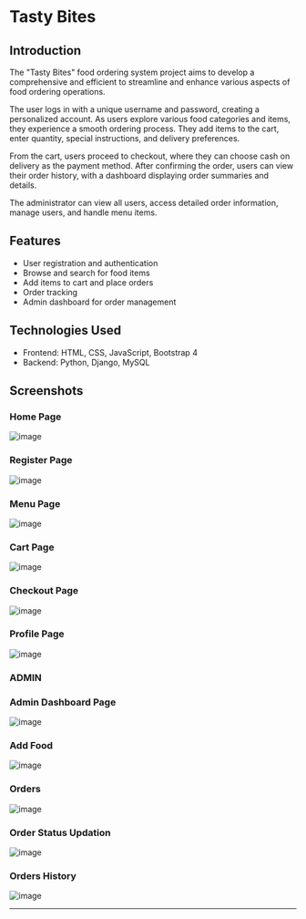 # Tasty Bites

## Introduction

The "Tasty Bites" food ordering system project aims to develop a comprehensive and efficient to streamline and enhance various aspects of food ordering operations. 

The user logs in with a unique username and password, creating a personalized account. As users explore various food categories and items, they experience a smooth ordering process. They add items to the cart, enter quantity, special instructions, and delivery preferences.

From the cart, users proceed to checkout, where they can choose cash on delivery as the payment method. After confirming the order, users can view their order history, with a dashboard displaying order summaries and details.

The administrator can view all users, access detailed order information, manage users, and handle menu items.

## Features

* User registration and authentication
* Browse and search for food items
* Add items to cart and place orders
* Order tracking
* Admin dashboard for order management

## Technologies Used

* Frontend: HTML, CSS, JavaScript, Bootstrap 4
* Backend: Python, Django, MySQL

## Screenshots

### Home Page
![image](https://github.com/abdul-razith/Foodsite/assets/156534035/350a1b5f-79ec-47d0-b189-4f44a79a256c)

### Register Page
![image](https://github.com/abdul-razith/Foodsite/assets/156534035/0eedda1e-584b-4d03-8eca-a244adab883c)

### Menu Page
![image](https://github.com/abdul-razith/Foodsite/assets/156534035/9d4999dd-7a13-45b3-8ecc-4ba919819944)

### Cart Page
![image](https://github.com/abdul-razith/Foodsite/assets/156534035/6061a028-42e5-4138-a417-fa2f972aa9e4)

### Checkout Page
![image](https://github.com/abdul-razith/Foodsite/assets/156534035/0092f708-58da-4d77-8c55-306e6eb03eaf)

### Profile Page
![image](https://github.com/abdul-razith/Foodsite/assets/156534035/0aaa28ea-3bed-4611-8f18-14ff35eea3c9)

### ADMIN

### Admin Dashboard Page
![image](https://github.com/abdul-razith/Foodsite/assets/156534035/ae25d67f-26d9-4ef4-b2c6-5fa4b62c757e)

### Add Food
![image](https://github.com/abdul-razith/Foodsite/assets/156534035/a2e02ef5-4ae9-4834-bc1f-28372df38e28)

### Orders
![image](https://github.com/abdul-razith/Foodsite/assets/156534035/eaa06aea-065a-41ed-a15b-8bbfbb2b29c6)

### Order Status Updation
![image](https://github.com/abdul-razith/Foodsite/assets/156534035/c4d00ddc-4590-4593-a9a9-780f01849074)

### Orders History
![image](https://github.com/abdul-razith/Foodsite/assets/156534035/f1c85df7-8f25-4577-b9c5-dc5f4c2e59e8)

***






